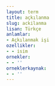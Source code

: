 ```yaml
---
layout: term
title: açkılanma
slug: ackilanma
lisan: Türkçe
anlamlar:
- Açkılanmak işi
ozellikler:
- - isim
ornekler:
- - ''
orneklerkaynak:
- - ''
---
```

